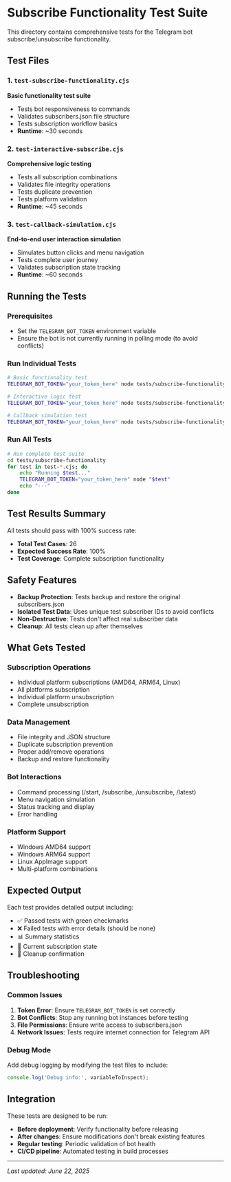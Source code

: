 # Subscribe Functionality Test Suite

This directory contains comprehensive tests for the Telegram bot subscribe/unsubscribe functionality.

## Test Files

### 1. `test-subscribe-functionality.cjs`
**Basic functionality test suite**
- Tests bot responsiveness to commands
- Validates subscribers.json file structure
- Tests subscription workflow basics
- **Runtime**: ~30 seconds

### 2. `test-interactive-subscribe.cjs`
**Comprehensive logic testing**
- Tests all subscription combinations
- Validates file integrity operations
- Tests duplicate prevention
- Tests platform validation
- **Runtime**: ~45 seconds

### 3. `test-callback-simulation.cjs`
**End-to-end user interaction simulation**
- Simulates button clicks and menu navigation
- Tests complete user journey
- Validates subscription state tracking
- **Runtime**: ~60 seconds

## Running the Tests

### Prerequisites
- Set the `TELEGRAM_BOT_TOKEN` environment variable
- Ensure the bot is not currently running in polling mode (to avoid conflicts)

### Run Individual Tests
```bash
# Basic functionality test
TELEGRAM_BOT_TOKEN="your_token_here" node tests/subscribe-functionality/test-subscribe-functionality.cjs

# Interactive logic test
TELEGRAM_BOT_TOKEN="your_token_here" node tests/subscribe-functionality/test-interactive-subscribe.cjs

# Callback simulation test
TELEGRAM_BOT_TOKEN="your_token_here" node tests/subscribe-functionality/test-callback-simulation.cjs
```

### Run All Tests
```bash
# Run complete test suite
cd tests/subscribe-functionality
for test in test-*.cjs; do
    echo "Running $test..."
    TELEGRAM_BOT_TOKEN="your_token_here" node "$test"
    echo "---"
done
```

## Test Results Summary

All tests should pass with 100% success rate:
- **Total Test Cases**: 26
- **Expected Success Rate**: 100%
- **Test Coverage**: Complete subscription functionality

## Safety Features

- **Backup Protection**: Tests backup and restore the original subscribers.json
- **Isolated Test Data**: Uses unique test subscriber IDs to avoid conflicts
- **Non-Destructive**: Tests don't affect real subscriber data
- **Cleanup**: All tests clean up after themselves

## What Gets Tested

### Subscription Operations
- Individual platform subscriptions (AMD64, ARM64, Linux)
- All platforms subscription
- Individual platform unsubscription
- Complete unsubscription

### Data Management
- File integrity and JSON structure
- Duplicate subscription prevention
- Proper add/remove operations
- Backup and restore functionality

### Bot Interactions
- Command processing (/start, /subscribe, /unsubscribe, /latest)
- Menu navigation simulation
- Status tracking and display
- Error handling

### Platform Support
- Windows AMD64 support
- Windows ARM64 support  
- Linux AppImage support
- Multi-platform combinations

## Expected Output

Each test provides detailed output including:
- ✅ Passed tests with green checkmarks
- ❌ Failed tests with error details (should be none)
- 📊 Summary statistics
- 📱 Current subscription state
- 🧹 Cleanup confirmation

## Troubleshooting

### Common Issues
1. **Token Error**: Ensure `TELEGRAM_BOT_TOKEN` is set correctly
2. **Bot Conflicts**: Stop any running bot instances before testing
3. **File Permissions**: Ensure write access to subscribers.json
4. **Network Issues**: Tests require internet connection for Telegram API

### Debug Mode
Add debug logging by modifying the test files to include:
```javascript
console.log('Debug info:', variableToInspect);
```

## Integration

These tests are designed to be run:
- **Before deployment**: Verify functionality before releasing
- **After changes**: Ensure modifications don't break existing features
- **Regular testing**: Periodic validation of bot health
- **CI/CD pipeline**: Automated testing in build processes

---
*Last updated: June 22, 2025*